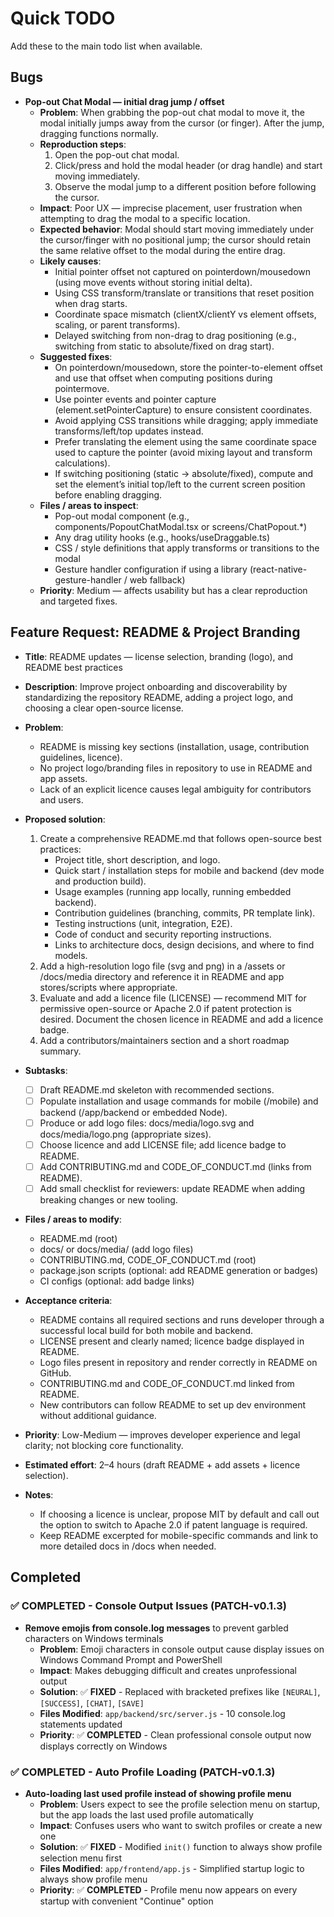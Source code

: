 # Quick TODO
Add these to the main todo list when available.

## Bugs
- **Pop-out Chat Modal — initial drag jump / offset**
    - **Problem**: When grabbing the pop-out chat modal to move it, the modal initially jumps away from the cursor (or finger). After the jump, dragging functions normally.
    - **Reproduction steps**:
        1. Open the pop-out chat modal.
        2. Click/press and hold the modal header (or drag handle) and start moving immediately.
        3. Observe the modal jump to a different position before following the cursor.
    - **Impact**: Poor UX — imprecise placement, user frustration when attempting to drag the modal to a specific location.
    - **Expected behavior**: Modal should start moving immediately under the cursor/finger with no positional jump; the cursor should retain the same relative offset to the modal during the entire drag.
    - **Likely causes**:
        - Initial pointer offset not captured on pointerdown/mousedown (using move events without storing initial delta).
        - Using CSS transform/translate or transitions that reset position when drag starts.
        - Coordinate space mismatch (clientX/clientY vs element offsets, scaling, or parent transforms).
        - Delayed switching from non-drag to drag positioning (e.g., switching from static to absolute/fixed on drag start).
    - **Suggested fixes**:
        - On pointerdown/mousedown, store the pointer-to-element offset and use that offset when computing positions during pointermove.
        - Use pointer events and pointer capture (element.setPointerCapture) to ensure consistent coordinates.
        - Avoid applying CSS transitions while dragging; apply immediate transforms/left/top updates instead.
        - Prefer translating the element using the same coordinate space used to capture the pointer (avoid mixing layout and transform calculations).
        - If switching positioning (static → absolute/fixed), compute and set the element’s initial top/left to the current screen position before enabling dragging.
    - **Files / areas to inspect**:
        - Pop-out modal component (e.g., components/PopoutChatModal.tsx or screens/ChatPopout.*)
        - Any drag utility hooks (e.g., hooks/useDraggable.ts)
        - CSS / style definitions that apply transforms or transitions to the modal
        - Gesture handler configuration if using a library (react-native-gesture-handler / web fallback)
    - **Priority**: Medium — affects usability but has a clear reproduction and targeted fixes.


## Feature Request: README & Project Branding

- **Title**: README updates — license selection, branding (logo), and README best practices

- **Description**: Improve project onboarding and discoverability by standardizing the repository README, adding a project logo, and choosing a clear open-source license.

- **Problem**:
    - README is missing key sections (installation, usage, contribution guidelines, licence).
    - No project logo/branding files in repository to use in README and app assets.
    - Lack of an explicit licence causes legal ambiguity for contributors and users.

- **Proposed solution**:
    1. Create a comprehensive README.md that follows open-source best practices:
         - Project title, short description, and logo.
         - Quick start / installation steps for mobile and backend (dev mode and production build).
         - Usage examples (running app locally, running embedded backend).
         - Contribution guidelines (branching, commits, PR template link).
         - Testing instructions (unit, integration, E2E).
         - Code of conduct and security reporting instructions.
         - Links to architecture docs, design decisions, and where to find models.
    2. Add a high-resolution logo file (svg and png) in a /assets or /docs/media directory and reference it in README and app stores/scripts where appropriate.
    3. Evaluate and add a licence file (LICENSE) — recommend MIT for permissive open-source or Apache 2.0 if patent protection is desired. Document the chosen licence in README and add a licence badge.
    4. Add a contributors/maintainers section and a short roadmap summary.

- **Subtasks**:
    - [ ] Draft README.md skeleton with recommended sections.
    - [ ] Populate installation and usage commands for mobile (/mobile) and backend (/app/backend or embedded Node).
    - [ ] Produce or add logo files: docs/media/logo.svg and docs/media/logo.png (appropriate sizes).
    - [ ] Choose licence and add LICENSE file; add licence badge to README.
    - [ ] Add CONTRIBUTING.md and CODE_OF_CONDUCT.md (links from README).
    - [ ] Add small checklist for reviewers: update README when adding breaking changes or new tooling.

- **Files / areas to modify**:
    - README.md (root)
    - docs/ or docs/media/ (add logo files)
    - CONTRIBUTING.md, CODE_OF_CONDUCT.md (root)
    - package.json scripts (optional: add README generation or badges)
    - CI configs (optional: add badge links)

- **Acceptance criteria**:
    - README contains all required sections and runs developer through a successful local build for both mobile and backend.
    - LICENSE present and clearly named; licence badge displayed in README.
    - Logo files present in repository and render correctly in README on GitHub.
    - CONTRIBUTING.md and CODE_OF_CONDUCT.md linked from README.
    - New contributors can follow README to set up dev environment without additional guidance.

- **Priority**: Low-Medium — improves developer experience and legal clarity; not blocking core functionality.

- **Estimated effort**: 2–4 hours (draft README + add assets + licence selection).

- **Notes**:
    - If choosing a licence is unclear, propose MIT by default and call out the option to switch to Apache 2.0 if patent language is required.
    - Keep README excerpted for mobile-specific commands and link to more detailed docs in /docs when needed.


## Completed
### ✅ COMPLETED - Console Output Issues (PATCH-v0.1.3)
- **Remove emojis from console.log messages** to prevent garbled characters on Windows terminals
    - **Problem**: Emoji characters in console output cause display issues on Windows Command Prompt and PowerShell
    - **Impact**: Makes debugging difficult and creates unprofessional output
    - **Solution**: ✅ **FIXED** - Replaced with bracketed prefixes like `[NEURAL]`, `[SUCCESS]`, `[CHAT]`, `[SAVE]`
    - **Files Modified**: `app/backend/src/server.js` - 10 console.log statements updated
    - **Priority**: ✅ **COMPLETED** - Clean professional console output now displays correctly on Windows


### ✅ COMPLETED - Auto Profile Loading (PATCH-v0.1.3) 
- **Auto-loading last used profile instead of showing profile menu**
    - **Problem**: Users expect to see the profile selection menu on startup, but the app loads the last used profile automatically
    - **Impact**: Confuses users who want to switch profiles or create a new one
    - **Solution**: ✅ **FIXED** - Modified `init()` function to always show profile selection menu first
    - **Files Modified**: `app/frontend/app.js` - Simplified startup logic to always show profile menu
    - **Priority**: ✅ **COMPLETED** - Profile menu now appears on every startup with convenient "Continue" option